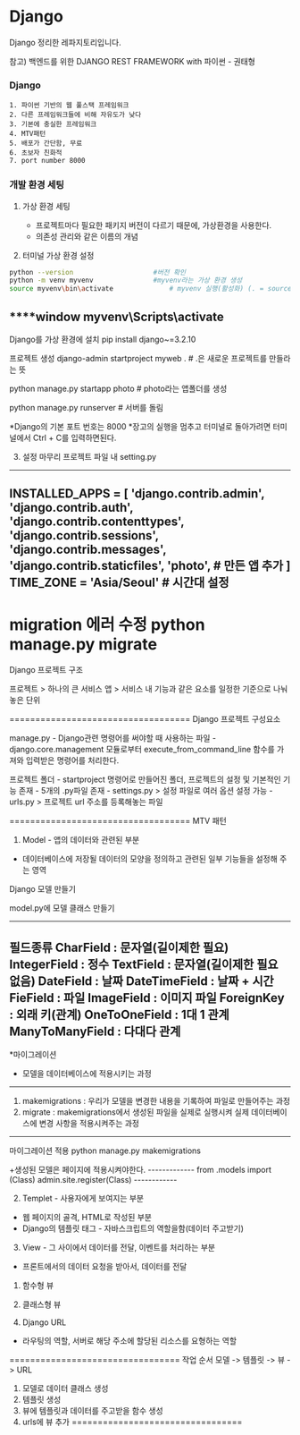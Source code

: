 # Django
Django 정리한 레파지토리입니다.

참고) 백엔드를 위한 DJANGO REST FRAMEWORK with 파이썬 - 권태형 

### Django

    1. 파이썬 기반의 웹 풀스택 프레임워크
    2. 다른 프레임워크들에 비해 자유도가 낮다
    3. 기본에 충실한 프레임워크
    4. MTV패턴
    5. 배포가 간단함, 무료
    6. 초보자 친화적
    7. port number 8000


### 개발 환경 세팅

1. 가상 환경 세팅
      - 프로젝트마다 필요한 패키지 버전이 다르기 때문에, 가상환경을 사용한다.
      - 의존성 관리와 같은 이름의 개념
      
2. 터미널 
가상 환경 설정<br>

```bash
python --version					#버전 확인
python -m venv myvenv				#myvenv라는 가상 환경 생성
source myvenv\bin\activate				# myvenv 실행(활성화) (. = source)
```

****window
myvenv\Scripts\activate
------------------------------------------------------

Django를 가상 환경에 설치
pip install django~=3.2.10

프로젝트 생성
django-admin startproject myweb .			# .은 새로운 프로젝트를 만들라는 뜻

python manage.py startapp photo			# photo라는 앱폴더를 생성

python manage.py runserver				# 서버를 돌림

*Django의 기본 포트 번호는 8000
*장고의 실행을 멈추고 터미널로 돌아가려면 터미널에서 Ctrl + C를 입력하면된다.

3. 설정 마무리
프로젝트 파일 내 setting.py
------------------------------------------------------
INSTALLED_APPS = [
	'django.contrib.admin',
	'django.contrib.auth',
	'django.contrib.contenttypes',
	'django.contrib.sessions',
	'django.contrib.messages',
	'django.contrib.staticfiles',
	'photo',				# 만든 앱 추가
	]
TIME_ZONE = 'Asia/Seoul'			# 시간대 설정
------------------------------------------------------

migration 에러 수정
python manage.py migrate
===================================
Django 프로젝트 구조

프로젝트
	> 하나의 큰 서비스
앱
	> 서비스 내 기능과 같은 요소를 일정한 기준으로 나눠 놓은 단위

===================================
Django 프로젝트 구성요소

manage.py
	- Django관련 명령어를 써야할 때 사용하는 파일
	- django.core.management 모듈로부터 execute_from_command_line 함수를 가져와 
	   입력받은 명령어를 처리한다.

프로젝트 폴더
	- startproject 명령어로 만들어진 폴더, 프로젝트의 설정 및 기본적인 기능 존재
	- 5개의 .py파일 존재
	- settings.py > 설정 파일로 여러 옵션 설정 가능
	- urls.py > 프로젝트 url 주소를 등록해놓는 파일

===================================
MTV 패턴

1. Model - 앱의 데이터와 관련된 부분
- 데이터베이스에 저장될 데이터의 모양을 정의하고 관련된 일부 기능들을 설정해 주는 영역

Django 모델 만들기

model.py에 모델 클래스 만들기

-------------------------------------------
필드종류
CharField : 문자열(길이제한 필요)
IntegerField : 정수
TextField : 문자열(길이제한 필요 없음)
DateField : 날짜
DateTimeField : 날짜 + 시간
FieField : 파일
ImageField : 이미지 파일
ForeignKey : 외래 키(관계)
OneToOneField : 1대 1 관계
ManyToManyField : 다대다 관계
-------------------------------------------

*마이그레이션
- 모델을 데이터베이스에 적용시키는 과정
--------------------------
1. makemigrations : 우리가 모델을 변경한 내용을 기록하여 파일로 만들어주는 과정
2. migrate : makemigrations에서 생성된 파일을 실제로 실행시켜 실제 데이터베이스에 변경 사항을 적용시켜주는 과정
--------------------------

마이그레이션 적용
python manage.py makemigrations

+생성된 모델은 페이지에 적용시켜야한다.
	-------------
from .models import (Class)
admin.site.register(Class)
	------------



2. Templet - 사용자에게 보여지는 부분
- 웹 페이지의 골격, HTML로 작성된 부분
- Django의 템플릿 태그 - 자바스크립트의 역할을함(데이터 주고받기)

3. View - 그 사이에서 데이터를 전달, 이벤트를 처리하는 부분
- 프론트에서의 데이터 요청을 받아서, 데이터를 전달

1) 함수형 뷰

2) 클래스형 뷰

4. Django URL
- 라우팅의 역할, 서버로 해당 주소에 할당된 리소스를 요형하는 역할

=================================
작업 순서
모델 -> 템플릿 -> 뷰 -> URL

1. 모델로 데이터 클래스 생성
2. 템플릿 생성
3. 뷰에 템플릿과 데이터를 주고받을 함수 생성
4. urls에 뷰 추가
=================================

